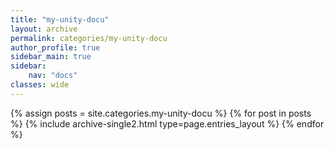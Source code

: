 ```yaml
---
title: "my-unity-docu"
layout: archive
permalink: categories/my-unity-docu
author_profile: true
sidebar_main: true
sidebar:
    nav: "docs"
classes: wide
---
```


{% assign posts = site.categories.my-unity-docu %}
{% for post in posts %} {% include archive-single2.html type=page.entries_layout %} {% endfor %}